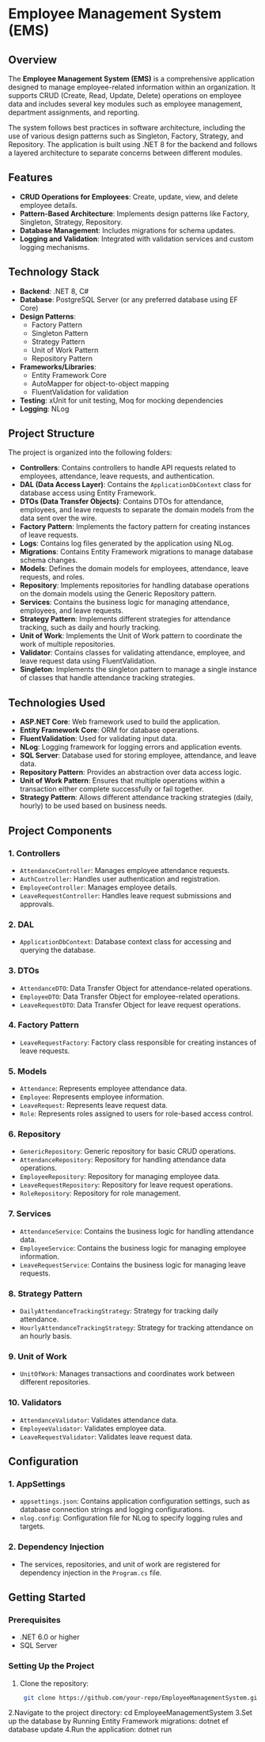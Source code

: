 # Employee Management System (EMS)

## Overview

The **Employee Management System (EMS)** is a comprehensive application designed to manage employee-related information within an organization. It supports CRUD (Create, Read, Update, Delete) operations on employee data and includes several key modules such as employee management, department assignments, and reporting.

The system follows best practices in software architecture, including the use of various design patterns such as Singleton, Factory, Strategy, and Repository. The application is built using .NET 8 for the backend and follows a layered architecture to separate concerns between different modules.

## Features

- **CRUD Operations for Employees**: Create, update, view, and delete employee details.
- **Pattern-Based Architecture**: Implements design patterns like Factory, Singleton, Strategy, Repository.
- **Database Management**: Includes migrations for schema updates.
- **Logging and Validation**: Integrated with validation services and custom logging mechanisms.

## Technology Stack

- **Backend**: .NET 8, C#
- **Database**: PostgreSQL Server (or any preferred database using EF Core)
- **Design Patterns**:
    - Factory Pattern
    - Singleton Pattern
    - Strategy Pattern
    - Unit of Work Pattern
    - Repository Pattern
- **Frameworks/Libraries**:
    - Entity Framework Core
    - AutoMapper for object-to-object mapping
    - FluentValidation for validation
- **Testing**: xUnit for unit testing, Moq for mocking dependencies
- **Logging**: NLog

## Project Structure
The project is organized into the following folders:

- **Controllers**: Contains controllers to handle API requests related to employees, attendance, leave requests, and authentication.
- **DAL (Data Access Layer)**: Contains the `ApplicationDbContext` class for database access using Entity Framework.
- **DTOs (Data Transfer Objects)**: Contains DTOs for attendance, employees, and leave requests to separate the domain models from the data sent over the wire.
- **Factory Pattern**: Implements the factory pattern for creating instances of leave requests.
- **Logs**: Contains log files generated by the application using NLog.
- **Migrations**: Contains Entity Framework migrations to manage database schema changes.
- **Models**: Defines the domain models for employees, attendance, leave requests, and roles.
- **Repository**: Implements repositories for handling database operations on the domain models using the Generic Repository pattern.
- **Services**: Contains the business logic for managing attendance, employees, and leave requests.
- **Strategy Pattern**: Implements different strategies for attendance tracking, such as daily and hourly tracking.
- **Unit of Work**: Implements the Unit of Work pattern to coordinate the work of multiple repositories.
- **Validator**: Contains classes for validating attendance, employee, and leave request data using FluentValidation.
- **Singleton**: Implements the singleton pattern to manage a single instance of classes that handle attendance tracking strategies.

## Technologies Used

- **ASP.NET Core**: Web framework used to build the application.
- **Entity Framework Core**: ORM for database operations.
- **FluentValidation**: Used for validating input data.
- **NLog**: Logging framework for logging errors and application events.
- **SQL Server**: Database used for storing employee, attendance, and leave data.
- **Repository Pattern**: Provides an abstraction over data access logic.
- **Unit of Work Pattern**: Ensures that multiple operations within a transaction either complete successfully or fail together.
- **Strategy Pattern**: Allows different attendance tracking strategies (daily, hourly) to be used based on business needs.

## Project Components

### 1. **Controllers**
- `AttendanceController`: Manages employee attendance requests.
- `AuthController`: Handles user authentication and registration.
- `EmployeeController`: Manages employee details.
- `LeaveRequestController`: Handles leave request submissions and approvals.

### 2. **DAL**
- `ApplicationDbContext`: Database context class for accessing and querying the database.

### 3. **DTOs**
- `AttendanceDTO`: Data Transfer Object for attendance-related operations.
- `EmployeeDTO`: Data Transfer Object for employee-related operations.
- `LeaveRequestDTO`: Data Transfer Object for leave request operations.

### 4. **Factory Pattern**
- `LeaveRequestFactory`: Factory class responsible for creating instances of leave requests.

### 5. **Models**
- `Attendance`: Represents employee attendance data.
- `Employee`: Represents employee information.
- `LeaveRequest`: Represents leave request data.
- `Role`: Represents roles assigned to users for role-based access control.

### 6. **Repository**
- `GenericRepository`: Generic repository for basic CRUD operations.
- `AttendanceRepository`: Repository for handling attendance data operations.
- `EmployeeRepository`: Repository for managing employee data.
- `LeaveRequestRepository`: Repository for leave request operations.
- `RoleRepository`: Repository for role management.

### 7. **Services**
- `AttendanceService`: Contains the business logic for handling attendance data.
- `EmployeeService`: Contains the business logic for managing employee information.
- `LeaveRequestService`: Contains the business logic for managing leave requests.

### 8. **Strategy Pattern**
- `DailyAttendanceTrackingStrategy`: Strategy for tracking daily attendance.
- `HourlyAttendanceTrackingStrategy`: Strategy for tracking attendance on an hourly basis.

### 9. **Unit of Work**
- `UnitOfWork`: Manages transactions and coordinates work between different repositories.

### 10. **Validators**
- `AttendanceValidator`: Validates attendance data.
- `EmployeeValidator`: Validates employee data.
- `LeaveRequestValidator`: Validates leave request data.

## Configuration

### 1. **AppSettings**
- `appsettings.json`: Contains application configuration settings, such as database connection strings and logging configurations.
- `nlog.config`: Configuration file for NLog to specify logging rules and targets.

### 2. **Dependency Injection**
- The services, repositories, and unit of work are registered for dependency injection in the `Program.cs` file.

## Getting Started

### Prerequisites
- .NET 6.0 or higher
- SQL Server

### Setting Up the Project
1. Clone the repository:
   ```bash
    git clone https://github.com/your-repo/EmployeeManagementSystem.git
2.Navigate to the project directory:
    cd EmployeeManagementSystem
3.Set up the database by Running Entity Framework migrations:
    dotnet ef database update
4.Run the application:
    dotnet run


